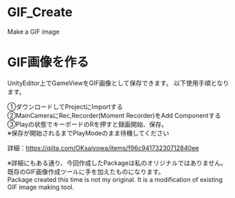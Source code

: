 # GIF_Create
Make a GIF image


GIF画像を作る
======================
UnityEditor上でGameViewをGIF画像として保存できます。
以下使用手順となります。

①ダウンロードしてProjectにImportする  
②MainCameraにRec,Recorder(Moment Recorder)をAdd Componentする  
③Playの状態でキーボードのRを押すと録画開始、保存。  
※保存が開始されるまでPlayModeのまま待機してください

詳細：https://qiita.com/OKsaiyowa/items/f96c94173230712840ee

※詳細にもある通り、今回作成したPackageは私のオリジナルではありません。既存のGIF画像作成ツールに手を加えたものになります。  
Package created this time is not my original. It is a modification of existing GIF image making tool.

